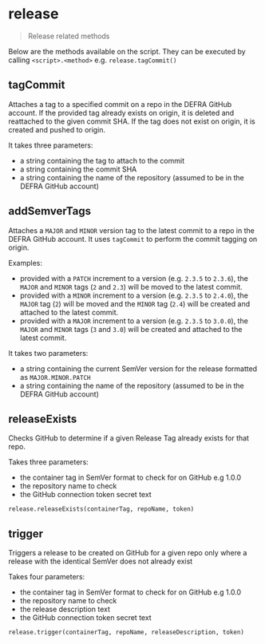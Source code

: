 # release

> Release related methods

Below are the methods available on the script. They can be executed by calling
`<script>.<method>` e.g. `release.tagCommit()`

## tagCommit

Attaches a tag to a specified commit on a repo in the DEFRA GitHub account. If
the provided tag already exists on origin, it is deleted and reattached to the
given commit SHA. If the tag does not exist on origin, it is created and pushed
to origin.

It takes three parameters:
* a string containing the tag to attach to the commit
* a string containing the commit SHA
* a string containing the name of the repository (assumed to be in the DEFRA
  GitHub account)

## addSemverTags

Attaches a `MAJOR` and `MINOR` version tag to the latest commit to a repo in
the DEFRA GitHub account. It uses `tagCommit` to perform the commit tagging on
origin.

Examples:
* provided with a `PATCH` increment to a version (e.g. `2.3.5` to `2.3.6`), the
  `MAJOR` and `MINOR` tags (`2` and `2.3`) will be moved to the latest commit.
* provided with a `MINOR` increment to a version (e.g. `2.3.5` to `2.4.0`), the
  `MAJOR` tag (`2`) will be moved and the `MINOR` tag (`2.4`) will be created
  and attached to the latest commit.
* provided with a `MAJOR` increment to a version (e.g. `2.3.5` to `3.0.0`), the
  `MAJOR` and `MINOR` tags (`3` and `3.0`) will be created and attached to the
  latest commit.

It takes two parameters:
* a string containing the current SemVer version for the release formatted as
  `MAJOR.MINOR.PATCH`
* a string containing the name of the repository (assumed to be in the DEFRA
  GitHub account)

## releaseExists

Checks GitHub to determine if a given Release Tag already exists for that repo.

Takes three parameters:
- the container tag in SemVer format to check for on GitHub e.g 1.0.0
- the repository name to check
- the GitHub connection token secret text

```
release.releaseExists(containerTag, repoName, token)
```

## trigger

Triggers a release to be created on GitHub for a given repo only where a release with the identical SemVer does not already exist

Takes four parameters:
- the container tag in SemVer format to check for on GitHub e.g 1.0.0
- the repository name to check
- the release description text
- the GitHub connection token secret text

```
release.trigger(containerTag, repoName, releaseDescription, token)
```
